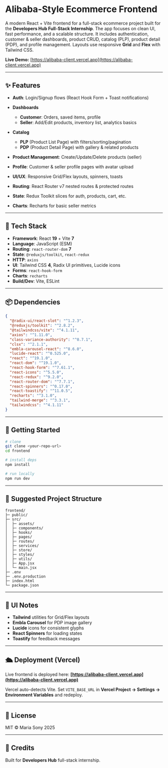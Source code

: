 # Alibaba-Style Ecommerce Frontend

A modern React + Vite frontend for a full-stack ecommerce project built for the **Developers Hub Full-Stack Internship**. The app focuses on clean UI, fast performance, and a scalable structure. It includes authentication, customer & seller dashboards, product CRUD, catalog (PLP), product detail (PDP), and profile management. Layouts use responsive **Grid** and **Flex** with Tailwind CSS.

**Live Demo:** [https://alibaba-client.vercel.app](https://alibaba-client.vercel.app)

---

## ✨ Features

* **Auth**: Login/Signup flows (React Hook Form + Toast notifications)
* **Dashboards**

  * **Customer**: Orders, saved items, profile
  * **Seller**: Add/Edit products, inventory list, analytics basics
* **Catalog**

  * **PLP** (Product List Page) with filters/sorting/pagination
  * **PDP** (Product Detail Page) with gallery & related products
* **Product Management**: Create/Update/Delete products (seller)
* **Profile**: Customer & seller profile pages with avatar upload
* **UI/UX**: Responsive Grid/Flex layouts, spinners, toasts
* **Routing**: React Router v7 nested routes & protected routes
* **State**: Redux Toolkit slices for auth, products, cart, etc.
* **Charts**: Recharts for basic seller metrics

---

## 🧰 Tech Stack

* **Framework**: React **19** + Vite **7**
* **Language**: JavaScript (ESM)
* **Routing**: `react-router-dom` **7**
* **State**: `@reduxjs/toolkit`, `react-redux`
* **HTTP**: `axios`
* **UI**: Tailwind CSS **4**, Radix UI primitives, Lucide icons
* **Forms**: `react-hook-form`
* **Charts**: `recharts`
* **Build/Dev**: Vite, ESLint

---

## 📦 Dependencies

```json
{
  "@radix-ui/react-slot": "^1.2.3",
  "@reduxjs/toolkit": "^2.8.2",
  "@tailwindcss/vite": "^4.1.11",
  "axios": "^1.11.0",
  "class-variance-authority": "^0.7.1",
  "clsx": "^2.1.1",
  "embla-carousel-react": "^8.6.0",
  "lucide-react": "^0.525.0",
  "react": "^19.1.0",
  "react-dom": "^19.1.0",
  "react-hook-form": "^7.61.1",
  "react-icons": "^5.5.0",
  "react-redux": "^9.2.0",
  "react-router-dom": "^7.7.1",
  "react-spinners": "^0.17.0",
  "react-toastify": "^11.0.5",
  "recharts": "^3.1.0",
  "tailwind-merge": "^3.3.1",
  "tailwindcss": "^4.1.11"
}
```

---


## 🚀 Getting Started

```bash
# clone
git clone <your-repo-url>
cd frontend

# install deps
npm install

# run locally
npm run dev
```

---

## 📁 Suggested Project Structure

```
frontend/
├─ public/
├─ src/
│  ├─ assets/
│  ├─ components/
│  ├─ hooks/
│  ├─ pages/
│  ├─ routes/
│  ├─ services/
│  ├─ store/
│  ├─ styles/
│  ├─ utils/
│  ├─ App.jsx
│  └─ main.jsx
├─ .env
├─ .env.production
├─ index.html
└─ package.json
```

---

## 🧩 UI Notes

* **Tailwind** utilities for Grid/Flex layouts
* **Embla Carousel** for PDP image gallery
* **Lucide** icons for consistent glyphs
* **React Spinners** for loading states
* **Toastify** for feedback messages

---

## 🛳️ Deployment (Vercel)

Live frontend is deployed here: **[https://alibaba-client.vercel.app](https://alibaba-client.vercel.app)**

Vercel auto-detects Vite. Set `VITE_BASE_URL` in **Vercel Project → Settings → Environment Variables** and redeploy.

---

## 📝 License

MIT © Maria Sony 2025

---

## 🙌 Credits

Built for **Developers Hub** full-stack internship.